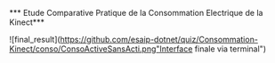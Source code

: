 *** Etude Comparative Pratique de la Consommation Electrique de la Kinect***

![final_result](https://github.com/esaip-dotnet/quiz/Consommation-Kinect/conso/ConsoActiveSansActi.png"Interface finale via terminal")
